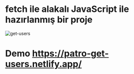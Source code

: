 # fetch ile alakalı JavaScript ile hazırlanmış bir proje

![get-users](https://github.com/samettekin01/Get-Users/assets/51747702/0d7a4e6c-728c-493a-94a7-d4fa2dfccd73)

# Demo https://patro-get-users.netlify.app/
